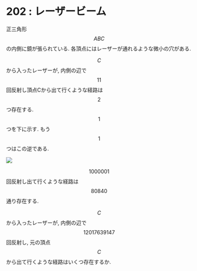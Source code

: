 # 202 : レーザービーム

正三角形$$ABC$$の内側に鏡が張られている. 各頂点にはレーザーが通れるような微小の穴がある.

$$C$$から入ったレーザーが, 内側の辺で$$11$$回反射し頂点Cから出て行くような経路は$$2$$つ存在する. $$1$$つを下に示す. もう$$1$$つはこの逆である.

![](https://projecteuler.net/project/images/p201_laserbeam.gif)

$$1000001$$回反射し出て行くような経路は$$80840$$通り存在する.

$$C$$から入ったレーザーが, 内側の辺で$$12017639147$$回反射し, 元の頂点$$C$$から出て行くような経路はいくつ存在するか.
